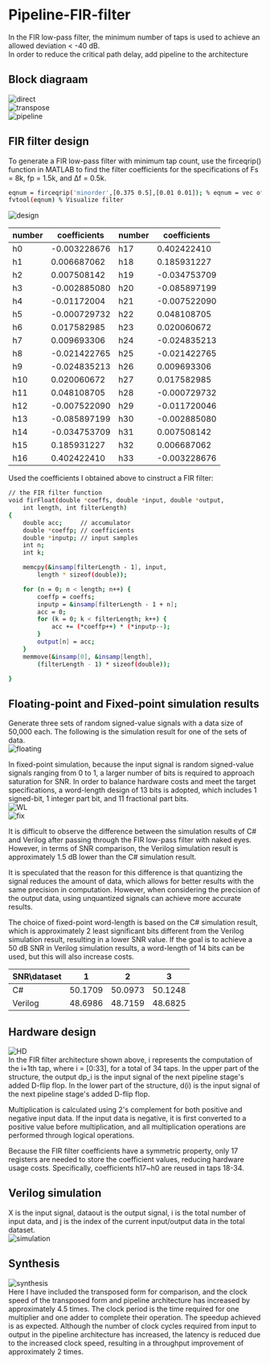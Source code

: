 # Pipeline-FIR-filter
In the FIR low-pass filter, the minimum number of taps is used to achieve an allowed deviation < -40 dB.  
In order to reduce the critical path delay, add pipeline to the architecture
## Block diagraam
![direct](https://github.com/hsieh672/Pipeline-FIR-filter/blob/main/imag/direct.png)  
![transpose](https://github.com/hsieh672/Pipeline-FIR-filter/blob/main/imag/transpose.png)  
![pipeline](https://github.com/hsieh672/Pipeline-FIR-filter/blob/main/imag/pipeline.png)  
## FIR filter design
To generate a FIR low-pass filter with minimum tap count, use the firceqrip() function in MATLAB to find the filter coefficients for the specifications of Fs = 8k, fp = 1.5k, and Δf = 0.5k.  
```sh
eqnum = firceqrip('minorder',[0.375 0.5],[0.01 0.01]); % eqnum = vec of coeffs
fvtool(eqnum) % Visualize filter
```
![design](https://github.com/hsieh672/Pipeline-FIR-filter/blob/main/imag/FIR_filter.png)  

| number | coefficients | number | coefficients |
|--------|--------------|--------|--------------|
| h0     | -0.003228676 | h17    | 0.402422410  |
| h1     | 0.006687062  | h18    | 0.185931227  |
| h2     | 0.007508142  | h19    | -0.034753709 |
| h3     | -0.002885080 | h20    | -0.085897199 |
| h4     | -0.01172004  | h21    | -0.007522090 |
| h5     | -0.000729732 | h22    | 0.048108705  |
| h6     | 0.017582985  | h23    | 0.020060672  |
| h7     | 0.009693306  | h24    | -0.024835213 |
| h8     | -0.021422765 | h25    | -0.021422765 |
| h9     | -0.024835213 | h26    | 0.009693306  |
| h10    | 0.020060672  | h27    | 0.017582985  |
| h11    | 0.048108705  | h28    | -0.000729732 |
| h12    | -0.007522090 | h29    | -0.011720046 |
| h13    | -0.085897199 | h30    | -0.002885080 |
| h14    | -0.034753709 | h31    | 0.007508142  |
| h15    | 0.185931227  | h32    | 0.006687062  |
| h16    | 0.402422410  | h33    | -0.003228676 |

Used the coefficients I obtained above to cinstruct a FIR filter:  
```sh
// the FIR filter function
void firFloat(double *coeffs, double *input, double *output,
	int length, int filterLength)
{
	double acc;     // accumulator
	double *coeffp; // coefficients
	double *inputp; // input samples
	int n;
	int k;

	memcpy(&insamp[filterLength - 1], input,
		length * sizeof(double));

	for (n = 0; n < length; n++) {
		coeffp = coeffs;
		inputp = &insamp[filterLength - 1 + n];
		acc = 0;
		for (k = 0; k < filterLength; k++) {
			acc += (*coeffp++) * (*inputp--);
		}
		output[n] = acc;
	}
	memmove(&insamp[0], &insamp[length],
		(filterLength - 1) * sizeof(double));

}
```
## Floating-point and Fixed-point simulation results
Generate three sets of random signed-value signals with a data size of 50,000 each. The following is the simulation result for one of the sets of data.  
![floating](https://github.com/hsieh672/Pipeline-FIR-filter/blob/main/imag/floating.png)  

In fixed-point simulation, because the input signal is random signed-value signals ranging from 0 to 1, a larger number of bits is required to approach saturation for SNR. In order to balance hardware costs and meet the target specifications, a word-length design of 13 bits is adopted, which includes 1 signed-bit, 1 integer part bit, and 11 fractional part bits.  
![WL](https://github.com/hsieh672/Pipeline-FIR-filter/blob/main/imag/WL.png)  
![fix](https://github.com/hsieh672/Pipeline-FIR-filter/blob/main/imag/fixed-point.png)  

It is difficult to observe the difference between the simulation results of C# and Verilog after passing through the FIR low-pass filter with naked eyes. However, in terms of SNR comparison, the Verilog simulation result is approximately 1.5 dB lower than the C# simulation result.

It is speculated that the reason for this difference is that quantizing the signal reduces the amount of data, which allows for better results with the same precision in computation. However, when considering the precision of the output data, using unquantized signals can achieve more accurate results.

The choice of fixed-point word-length is based on the C# simulation result, which is approximately 2 least significant bits different from the Verilog simulation result, resulting in a lower SNR value. If the goal is to achieve a 50 dB SNR in Verilog simulation results, a word-length of 14 bits can be used, but this will also increase costs.


| SNR\dataset | 1       | 2       | 3       |
|-------------|---------|---------|---------|
| C#          | 50.1709 | 50.0973 | 50.1248 |
| Verilog     | 48.6986 | 48.7159 | 48.6825 |

## Hardware design
![HD](https://github.com/hsieh672/Pipeline-FIR-filter/blob/main/imag/HWDesign.png)  
In the FIR filter architecture shown above, i represents the computation of the i+1th tap, where i = [0:33], for a total of 34 taps. In the upper part of the structure, the output dp_i is the input signal of the next pipeline stage's added D-flip flop. In the lower part of the structure, d(i) is the input signal of the next pipeline stage's added D-flip flop.

Multiplication is calculated using 2's complement for both positive and negative input data. If the input data is negative, it is first converted to a positive value before multiplication, and all multiplication operations are performed through logical operations.

Because the FIR filter coefficients have a symmetric property, only 17 registers are needed to store the coefficient values, reducing hardware usage costs. Specifically, coefficients h17~h0 are reused in taps 18-34.  
## Verilog simulation
X is the input signal, dataout is the output signal, i is the total number of input data, and j is the index of the current input/output data in the total dataset.  
![simulation](https://github.com/hsieh672/Pipeline-FIR-filter/blob/main/imag/simulation.png)  
## Synthesis
![synthesis](https://github.com/hsieh672/Pipeline-FIR-filter/blob/main/imag/synthesis.png)  
Here I have included the transposed form for comparison, and the clock speed of the transposed form and pipeline architecture has increased by approximately 4.5 times. The clock period is the time required for one multiplier and one adder to complete their operation. The speedup achieved is as expected. Although the number of clock cycles required from input to output in the pipeline architecture has increased, the latency is reduced due to the increased clock speed, resulting in a throughput improvement of approximately 2 times.  

